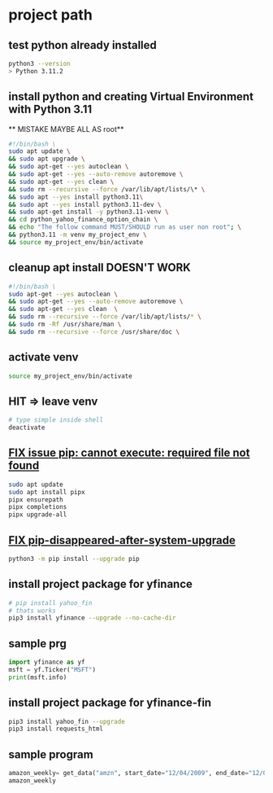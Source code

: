 # project path

## test python already installed

```bash
python3 --version
> Python 3.11.2
```

## install python and creating Virtual Environment with Python 3.11

** MISTAKE MAYBE ALL AS root**

```bash
#!/bin/bash \
sudo apt update \
&& sudo apt upgrade \
&& sudo apt-get --yes autoclean \
&& sudo apt-get --yes --auto-remove autoremove \
&& sudo apt-get --yes clean \
&& sudo rm --recursive --force /var/lib/apt/lists/\* \
&& sudo apt --yes install python3.11\
&& sudo apt --yes install python3.11-dev \
&& sudo apt-get install -y python3.11-venv \
&& cd python_yahoo_finance_option_chain \
&& echo "The follow command MUST/SHOULD run as user non root"; \
&& python3.11 -m venv my_project_env \
&& source my_project_env/bin/activate

```

## cleanup apt install DOESN'T WORK

```bash
#!/bin/bash \
sudo apt-get --yes autoclean \
&& sudo apt-get --yes --auto-remove autoremove \
&& sudo apt-get --yes clean  \
&& sudo rm --recursive --force /var/lib/apt/lists/* \
&& sudo rm -Rf /usr/share/man \
&& sudo rm --recursive --force /usr/share/doc \
```

## activate venv

```bash
source my_project_env/bin/activate
```

## HIT => leave venv

```bash
# type simple inside shell
deactivate
```

## [FIX issue pip: cannot execute: required file not found](https://askubuntu.com/questions/1480890/pip-disappeared-after-system-upgrade)

```bash
sudo apt update
sudo apt install pipx
pipx ensurepath
pipx completions
pipx upgrade-all

```

## [FIX pip-disappeared-after-system-upgrade ](https://askubuntu.com/questions/1480890/pip-disappeared-after-system-upgrade)

```bash
python3 -m pip install --upgrade pip
```

## install project package for yfinance

```bash
# pip install yahoo_fin
# thats works
pip3 install yfinance --upgrade --no-cache-dir
```

## sample prg

```python
import yfinance as yf
msft = yf.Ticker("MSFT")
print(msft.info)
```

## install project package for yfinance-fin

```bash
pip3 install yahoo_fin --upgrade
pip3 install requests_html
```

## sample program

```python
amazon_weekly= get_data("amzn", start_date="12/04/2009", end_date="12/04/2019", index_as_date = True, interval="1wk")
amazon_weekly
```
